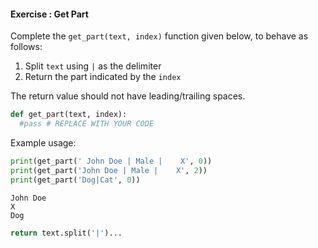 #### Exercise : Get Part

Complete the `get_part(text, index)` function given below, to behave as follows:
1. Split `text` using `|` as the delimiter
1. Return the part indicated by the `index`

The return value should not have leading/trailing spaces.

```python
def get_part(text, index):
  #pass # REPLACE WITH YOUR CODE
```

Example usage:
<include src="inputOutput.md" var-align="middle" boilerplate>
<span id="input">

```python
print(get_part(' John Doe | Male |    X', 0))
print(get_part('John Doe | Male |    X', 2))
print(get_part('Dog|Cat', 0))
```
</span>
<span id="output">

```
John Doe
X
Dog
```
</span>
</include>

<panel type="seamless" header="%%:bulb: Partial solution%%">

```python
return text.split('|')...
```

</panel>